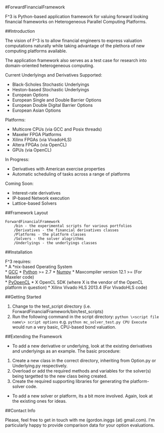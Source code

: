 #ForwardFinancialFramework

F^3 is Python-based application framework for valuing forward looking financial frameworks on Heterogeneous Parallel Computing Platforms.  

##Introduction

The vision of F^3 is to allow financial engineers to express valuation computations naturally while taking advantage of the plethora of new computing platforms available.

The application framework also serves as a test case for research into domain-oriented heterogeneous computing.

Current Underlyings and Derivatives Supported:
 * Black-Scholes Stochastic Underlyings
 * Heston-based Stochastic Underlyings
 * European Options
 * European Single and Double Barrier Options
 * European Double Digital Barrier Options
 * European Asian Options
 
Platforms:
 * Multicore CPUs (via GCC and Posix threads)
 * Maxeler FPGA Platforms
 * Xilinx FPGAs (via VivadoHLS)
 * Altera FPGAs (via OpenCL)
 * GPUs (via OpenCL)
 
In Progress:
 * Derivatives with American exercise properties
 * Automatic scheduling of tasks across a range of platforms
 
Coming Soon:
 * Interest-rate derivatives
 * IP-based Network execution
 * Lattice-based Solvers

##Framework Layout

```
ForwardFinancialFramework  
    /bin - the experimental scripts for various portfolios 
    /Derivatives - the financial derivatives classes  
    /Platforms - the platform classes   
    /Solvers - the solver alogrithms  
    /Underlyings - the underlyings classes
```

##Installation

F^3 requires:  
    * A *nix-based Operating System    
    * [GCC](http://gcc.gnu.org)
    * [Python](http://www.python.org) >= 2.7
    * [Numpy](http://numpy.scipy.org)
    * Maxcompiler version 12.1 >= (For Maxeler code)  
    * [PyOpenCL](http://mathema.tician.de/software/pyopencl)
    * X OpenCL SDK (where X is the vendor of the OpenCL platform in question)
    * Xilinx Vivado HLS 2013.4 (For VivadoHLS code)

##Getting Started

1. Change to the test_script directory (i.e. ForwardFinancialFramework/bin/test_scripts)  
2. Run the following command in the script directory:  `python \<script file name\> script options`
  e.g. `python mc_solver_test.py CPU Execute` would run a very basic, CPU-based bond valuation.  

##Extending the Framework

* To add a new derivative or underlying, look at the existing derivatives and underlyings as an example. The basic procedure:
 1. Create a new class in the correct directory, inheriting from Option.py or Underlying.py respectively.
 2. Overload or add the required methods and variables for the solver(s) being targetted to the new class being created.
 3. Create the required supporting libraries for generating the platform-solver code.
 
* To add a new solver or platform, its a bit more involved. Again, look at the existing ones for ideas.

##Contact Info

Please, feel free to get in touch with me (gordon.inggs (at) gmail.com). I'm particularly happy to provide comparison data for your option evaluations.
